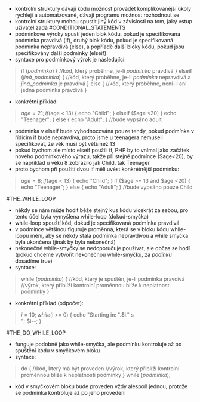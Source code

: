 - kontrolní struktury dávají kódu možnost provádět komplikovanější úkoly rychleji a automatzovaně, dávají programu možnost rozhodnout se
- kontrolní struktury mohou spustit jiný kód v závislosti na tom, jaký vstup uživatel zadá
#CONDITIONAL_STATEMENTS
- podmínkové výroky spustí jeden blok kódu, pokud je specifikovaná podmínka pravdivá (if), druhý blok kódu, pokud je specifikovaná podmínka nepravdivá (else), a popříadě další bloky kódu, pokud jsou specifikovány další podmínky (elseif)
- syntaxe pro podmínkový výrok je následující:
>if (*podmínka*) {
>	//kód, který proběhne, je-li *podmínka* pravdivá
>} elseif (*jiná_podmínka*) {
>	//kód, který proběhne, je-li *podmínka* nepravdivá a *jiná_podmínka* je pravdivá 
>} else {
>	//kód, který proběhne, není-li ani jedna podmínka pravdivá 
>}
- konkrétní příklad:
>$age = 21;
>if ($age < 13) {
>	echo "Child";
>} elseif ($age <20) {
>	echo "Teenager";
>} else {
>	echo "Adult";
>}
>//bude vypsáno adult
- podmínka v elseif bude vyhodnocována pouze tehdy, pokud podmínka v řídícím if bude nepravdivá, proto jsme u teenagera nemuseli specifikovat, že věk musí být většínež 13
- pokud bychom ale místo elseif použili if, PHP by to vnímal jako začátek nového podmínkového výrazu, takže při stejné podmínce ($age<20), by se například u věku 8 zobrazilo jak Child, tak Teenager
- proto bychom při použití dvou if měli uvést konkrétnější podmínku:
>$age = 8;
>if ($age < 13) {
>	echo "Child";
>} if ($age >= 13 and $age <20) {
>	echo "Teenager";
>} else {
>	echo "Adult";
>}
>//bude vypsáno pouze Child

#THE_WHILE_LOOP
- někdy se nám může hodit běže stejný kus kódu vícekrát za sebou, pro tento účel byla vymyšlena while-loop (dokud-smyčka)
- while-loop spouští kód, dokud je specifikovaná podmínka pravdivá 
- v podmínce většinou figuruje proměnná, která se v bloku kódu while-loopu mění, aby se někdy stala podmínka nepravdivou a while smyčka byla ukončena (jinak by byla nekonečná)
- nekonečné while-smyčky se nedoporučuje používat, ale občas se hodí (pokud chceme vytvořit nekonečnou while-smyčku, za *podínku* dosadíme true)
- syntaxe:
> while (*podmínka*) {
>	//kód, který je spuštěn, je-li podmínka pravdivá
>	//výrok, který přiblíží kontrolní proměnnou blíže k neplatnosti podmínky
> }
- konkrétní příklad (odpočet):
> $i = 10;
> while ($i >= 0) {
>	echo "Starting in: ".$i." s<br />";
>	$i--;
> }

#THE_DO_WHILE_LOOP
- funguje podobně jako while-smyčka, ale podmínku kontroluje až po spuštění kódu v smyčkovém bloku
- syntaxe:
>do {
>	//kód, který má být proveden
>	//výrok, který přiblíží kontrolní proměnnou blíže k neplatnosti podmínky
>} while (*podmínka*);
- kód v smyčkovém bloku bude proveden vždy alespoň jednou, protože se podmínka kontroluje až po jeho provedení 